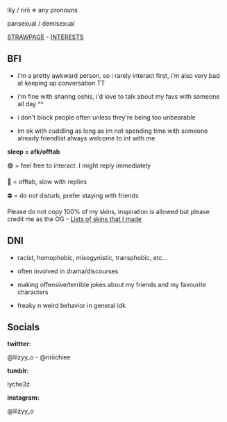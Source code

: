 lily / ririi ✭ any pronouns

pansexual / demisexual

[STRAWPAGE](https://lyche3z.straw.page/) - [INTERESTS](https://rentry.co/lilzyinterests)

## BFI
- i'm a pretty awkward person, so i rarely interact first, i'm also very bad at keeping up conversation TT

- i'm fine with sharing oshis, i'd love to talk about my favs with someone all day ^^

- i don't block people often unless they're being too unbearable
- im ok with cuddling as long as im not spending time with someone already
friendlist always welcome to int with me

**sleep = afk/offtab**

🟢 = feel free to interact. I might reply immediately

🌙 = offtab, slow with replies

⛔ = do not disturb, prefer staying with friends

Please do not copy 100% of my skins, inspiration is allowed but please credit me as the OG -
[Lists of skins that I made](https://docs.google.com/document/d/1Dvy6etN5pVh0YdCVMraagaGsLJP1jfYGSQahmVL14OM/edit?usp=sharing)

## DNI
- racist, homophobic, misogynistic, transphobic, etc...

- often involved in drama/discourses

- making offensive/terrible jokes about my friends and my favourite characters

- freaky n weird behavior in general idk

## Socials

**twittter:**

@lilzyy_o - @ririichiee

**tumblr:**

lyche3z

**instagram:**

@lilzyy_o
